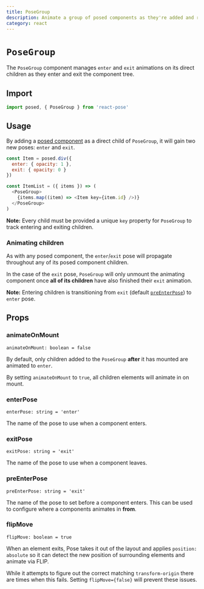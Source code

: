 ```yaml
---
title: PoseGroup
description: Animate a group of posed components as they're added and removed.
category: react
---
```


# `PoseGroup`

The `PoseGroup` component manages `enter` and `exit` animations on its direct children as they enter and exit the component tree.

<TOC />

## Import

```javascript
import posed, { PoseGroup } from 'react-pose'
```

## Usage

By adding a [posed component](/api/posed) as a direct child of `PoseGroup`, it will gain two new poses: `enter` and `exit`.

```javascript
const Item = posed.div({
  enter: { opacity: 1 },
  exit: { opacity: 0 }
})

const ItemList = ({ items }) => (
  <PoseGroup>
    {items.map((item) => <Item key={item.id} />)}
  </PoseGroup>
)
```

**Note:** Every child must be provided a unique `key` property for `PoseGroup` to track entering and exiting children.

### Animating children

As with any posed component, the `enter`/`exit` pose will propagate throughout any of its posed component children.

In the case of the `exit` pose, `PoseGroup` will only unmount the animating component once **all of its children** have also finished their `exit` animation.

**Note:** Entering children is transitioning from `exit` (default [`preEnterPose`](#preenterpose)) to `enter` pose.

## Props

### animateOnMount

`animateOnMount: boolean = false`

By default, only children added to the `PoseGroup` **after** it has mounted are animated to `enter`.

By setting `animateOnMount` to `true`, all children elements will animate in on mount.

### enterPose

`enterPose: string = 'enter'`

The name of the pose to use when a component enters.

### exitPose

`exitPose: string = 'exit'`

The name of the pose to use when a component leaves.

### preEnterPose

`preEnterPose: string = 'exit'`

The name of the pose to set before a component enters. This can be used to configure where a components animates in **from**.

### flipMove

`flipMove: boolean = true`

When an element exits, Pose takes it out of the layout and applies `position: absolute` so it can detect the new position of surrounding elements and animate via FLIP.

While it attempts to figure out the correct matching `transform-origin` there are times when this fails. Setting `flipMove={false}` will prevent these issues. 

